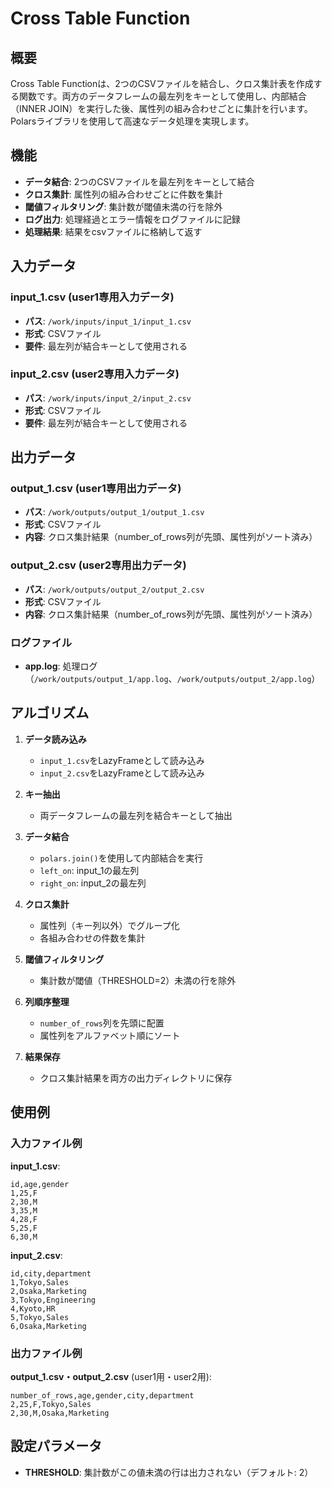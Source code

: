 # Cross Table Function

## 概要

Cross Table Functionは、2つのCSVファイルを結合し、クロス集計表を作成する関数です。両方のデータフレームの最左列をキーとして使用し、内部結合（INNER JOIN）を実行した後、属性列の組み合わせごとに集計を行います。Polarsライブラリを使用して高速なデータ処理を実現します。

## 機能

- **データ結合**: 2つのCSVファイルを最左列をキーとして結合
- **クロス集計**: 属性列の組み合わせごとに件数を集計
- **閾値フィルタリング**: 集計数が閾値未満の行を除外
- **ログ出力**: 処理経過とエラー情報をログファイルに記録
- **処理結果**: 結果をcsvファイルに格納して返す

## 入力データ

### input_1.csv (user1専用入力データ)
- **パス**: `/work/inputs/input_1/input_1.csv`
- **形式**: CSVファイル
- **要件**: 最左列が結合キーとして使用される

### input_2.csv (user2専用入力データ)
- **パス**: `/work/inputs/input_2/input_2.csv`
- **形式**: CSVファイル
- **要件**: 最左列が結合キーとして使用される

## 出力データ

### output_1.csv (user1専用出力データ)
- **パス**: `/work/outputs/output_1/output_1.csv`
- **形式**: CSVファイル
- **内容**: クロス集計結果（number_of_rows列が先頭、属性列がソート済み）

### output_2.csv (user2専用出力データ)
- **パス**: `/work/outputs/output_2/output_2.csv`
- **形式**: CSVファイル
- **内容**: クロス集計結果（number_of_rows列が先頭、属性列がソート済み）

### ログファイル
- **app.log**: 処理ログ（`/work/outputs/output_1/app.log`、`/work/outputs/output_2/app.log`）

## アルゴリズム

1. **データ読み込み**
   - `input_1.csv`をLazyFrameとして読み込み
   - `input_2.csv`をLazyFrameとして読み込み

2. **キー抽出**
   - 両データフレームの最左列を結合キーとして抽出

3. **データ結合**
   - `polars.join()`を使用して内部結合を実行
   - `left_on`: input_1の最左列
   - `right_on`: input_2の最左列

4. **クロス集計**
   - 属性列（キー列以外）でグループ化
   - 各組み合わせの件数を集計

5. **閾値フィルタリング**
   - 集計数が閾値（THRESHOLD=2）未満の行を除外

6. **列順序整理**
   - `number_of_rows`列を先頭に配置
   - 属性列をアルファベット順にソート

7. **結果保存**
   - クロス集計結果を両方の出力ディレクトリに保存

## 使用例

### 入力ファイル例

**input_1.csv**:
```csv
id,age,gender
1,25,F
2,30,M
3,35,M
4,28,F
5,25,F
6,30,M
```

**input_2.csv**:
```csv
id,city,department
1,Tokyo,Sales
2,Osaka,Marketing
3,Tokyo,Engineering
4,Kyoto,HR
5,Tokyo,Sales
6,Osaka,Marketing
```

### 出力ファイル例

**output_1.csv・output_2.csv** (user1用・user2用):
```csv
number_of_rows,age,gender,city,department
2,25,F,Tokyo,Sales
2,30,M,Osaka,Marketing
```

## 設定パラメータ

- **THRESHOLD**: 集計数がこの値未満の行は出力されない（デフォルト: 2）

